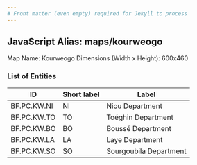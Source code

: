 ```yaml
---
# Front matter (even empty) required for Jekyll to process
---
```


## JavaScript Alias: maps/kourweogo

Map Name: Kourweogo
Dimensions (Width x Height): 600x460

### List of Entities

ID | Short label | Label
---|---|---|
BF.PC.KW.NI|NI|Niou Department
BF.PC.KW.TO|TO|Toéghin Department
BF.PC.KW.BO|BO|Boussé Department
BF.PC.KW.LA|LA|Laye Department
BF.PC.KW.SO|SO|Sourgoubila Department
